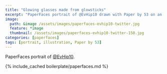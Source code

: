 ```yaml
---
title: "Glowing glasses made from glowsticks"
excerpt: "PaperFaces portrait of @EvHip10 drawn with Paper by 53 on an iPad."
image: 
  path: &image /assets/images/paperfaces-evhip10-twitter.jpg 
  feature: *image
  thumbnail: /assets/images/paperfaces-evhip10-twitter-150.jpg
categories: [paperfaces]
tags: [portrait, illustration, Paper by 53]
---
```


PaperFaces portrait of [@EvHip10](https://twitter.com/EvHip10).

{% include_cached boilerplate/paperfaces.md %}
